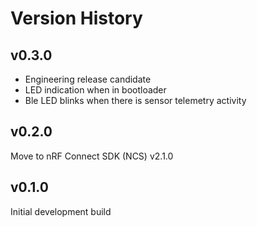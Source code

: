 # Version History

## v0.3.0
- Engineering release candidate
- LED indication when in bootloader
- Ble LED blinks when there is sensor telemetry activity

## v0.2.0
Move to nRF Connect SDK (NCS) v2.1.0

## v0.1.0
Initial development build